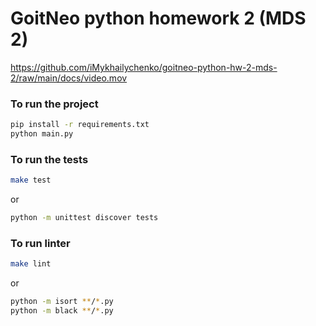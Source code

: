 # GoitNeo python homework 2 (MDS 2)

https://github.com/iMykhailychenko/goitneo-python-hw-2-mds-2/raw/main/docs/video.mov

### To run the project

```bash
pip install -r requirements.txt
python main.py
```

###  To run the tests
```bash
make test
```
or
```bash
python -m unittest discover tests
```


### To run linter
```bash
make lint
```
or 
```bash
python -m isort **/*.py
python -m black **/*.py
```